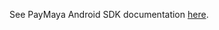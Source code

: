 See PayMaya Android SDK documentation [here](https://staging-dev.paymaya.com/blog/entry/paymaya-android-sdk "PayMaya Android SDK").
